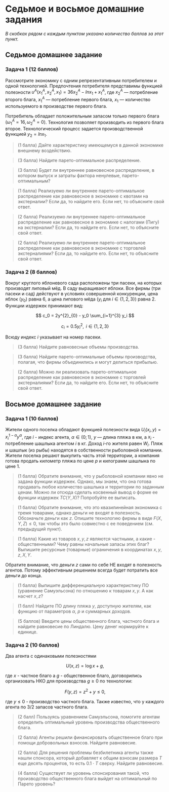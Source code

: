 # Седьмое и восьмое домашние задания

*В скобках рядом с каждым пунктом указано количество баллов за этот пункт.*

## Седьмое домашнее задание

### Задача 1 (12 баллов)

Рассмотрите экономику с одним репрезентативным потребителем и одной технологией. Предпочтения потребителя представимы функцией полезности $u^A(x^A_1, x^A_2 ,x_1) = 36x^A_2 - ln x_1 + x^A_1$, где $x^A_2$ — потребление второго блага, $x^A_1$ — потребление первого блага, $x_1$ — количество используемого в производстве первого блага. 

Потребитель обладает положительным запасом только первого блага $(\omega^A_1 = 16, \omega^A_2 = 0)$. Технология позволяет производить из первого блага второе. Технологический процесс задается производственной функцией $y_2 = ln x_1$.

> (1 балла) Дайте характеристику имеющемуся в данной экономике внешнему воздействию.

> (3 балла) Найдите парето-оптимальное распределение.

> (3 балла) Будет ли внутреннее равновесное распределение, в котором выпуск и затраты фактора ненулевые, парето-оптимальным?
	
> (1 балла) Реализуемо ли внутреннее парето-оптимальное распределение как равновесное в экономике с квотами на экстерналии? Если да, то найдите его. Если нет, то объясните свой ответ. 

> (2 балла) Реализуемо ли внутреннее парето-оптимальное распределение как равновесное в экономике с налогами (Пигу) на экстерналии? Если да, то найдите его. Если нет, то объясните свой ответ. 

> (2 балла) Реализуемо ли внутреннее парето-оптимальное распределение как равновесное в экономике с торговлей экстерналиями? Если да, то найдите его. Если нет, то объясните свой ответ. 


### Задача 2 (8 баллов)

Вокруг круглого яблоневого сада расположены три пасеки, на которых производят липовый мёд. В саду выращивают яблоки. Все фирмы (три пасеки и сад) действуют в условиях совершенной конкуренции, цена яблок ($y_0$) равна 6, а цена липового мёда ($y_i$ для $i \in \{1,2,3\}$) равна 2. Функции издержек принимают вид:

$$ c_0 = 2y^{2}_{0} - y_0 \sum_{i=1}^{3} y_i $$

$$ c_i = 0.5y^{2}_{i}, \text{ } i \in \{1,2,3\} $$

Всюду индекс $i$ указывает на номер пасеки.

> (3 балла) Найдите равновесные объемы производства.

> (3 балла) Найдите парето-оптимальные объемы производства, полагая, что фирмы объединились и могут делиться прибылью. 

> (2 балла) Можно ли реализовать парето-оптимальное распределение как равновесное в экономике с торговлей экстерналиями? Если да, то найдите его. Если нет, то объясните свой ответ. 

## Восьмое домашнее задание

### Задача 1 (10 баллов)

Жители одного поселка обладают функцией полезности вида $U_i (x_i, y) = x^{1-\alpha}_i y^{\alpha}$, где $i$ - индекс агента, $\alpha \in (0;1)$, $y$ — длина пляжа в км, а $x_i$ - потребление шашлыка агентом $i$ в кг. Доход $i$-го жителя равен $W_i$. Пляж и шашлык (из рыбы) находятся в собственности рыболовной компании. Жители поселка решают выкупить часть этой территории, а компания готова продать километр пляжа по цене $p$ и килограмм шашлыка по цене 1.

> (1 балла) Обратите внимание, что у рыболовной компании явно не задана функции издержек. Однако, мы знаем, что она готова продавать любое количество шашлыка и территории по заданным ценам. Можно ли отсюда сделать косвенный вывод о форме ее функции издержек $TC(Y,X)$? Попробуйте ее выписать.

> (1 балла) Обратите внимание, что это квазилинейная экономика с тремя товарами, однако деньги не входят в полезность. Обозначьте деньги как $z$. Опишите технологию фирмы в виде $F(X,Y,Z) \leqslant 0$, так чтобы это было совместно с ее поведением (см. предыдущий пункт).

> (1 балла) Какие из товаров $x,y,z$ являются частными, а какие - общественными? Чему равны начальные запасы этих благ? Выпишите ресурсные (товарные) ограничения в координатах $x,y,z,X,Y$.

Обратите внимание, что деньги $z$ сами по себе НЕ входят в полезность агентов. Потому эффективным решением всегда будет потратить все деньги до конца.

> (1 балла) Выпишите дифференциальную характеристику ПО (уравнение Самуэльсона) по отношению к товарам $x,y$. А как насчет $x,z$?

> (1 балл) Найдите ПО длину пляжа $y$, доступную жителям, как функцию от параметров $\alpha$, $p$ и суммарных доходов.

> (5 баллов) Введите цены общественного блага, частного блага и найдите равновесие по Линдалю. Цену денег нормируйте к единице.

### Задача 2 (10 баллов)

Два агента с одинаковыми полезностями 

$$U(x,z) = \log x + g,$$

где $x$ - частное благо а $g$ - общественное благо, договорились организовать НКО для производства $g \geqslant 0$ по технологии:

$$ F(y,z) = z^2 + y \leqslant 0,$$

где $y \leqslant 0$ - производство частного блага. Также известно, что у каждого агента по $3/2$ запасов частного блага.

> (2 балл) Пользуясь уравнением Самуэльсона, помогите агентам определить оптимальный уровень производства общественного блага.

> (2 балла) Агенты решили финансировать общественное благо при помощи добровольных взносов. Найдите равновесие.

> (2 балла) Для решения проблемы безбилетника агенты также нашли спонсора, который добавляет к общим взносам размера $Т$ еще десять процентов, то есть $0.1 \cdot T$ сверху. Найдите равновесие.

> (4 балла) Существует ли уровень спонсирования такой, что производство общественного блага выйдет на оптимальный по Парето уровень? 




